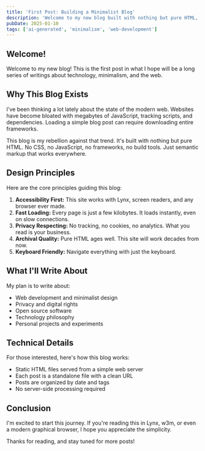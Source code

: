 ```yaml
---
title: 'First Post: Building a Minimalist Blog'
description: 'Welcome to my new blog built with nothing but pure HTML, focused on minimalism, accessibility, and the open web.'
pubDate: 2025-01-10
tags: ['ai-generated', 'minimalism', 'web-development']
---
```


## Welcome!

Welcome to my new blog! This is the first post in what I hope will be a long series of writings about technology, minimalism, and the web.

## Why This Blog Exists

I've been thinking a lot lately about the state of the modern web. Websites have become bloated with megabytes of JavaScript, tracking scripts, and dependencies. Loading a simple blog post can require downloading entire frameworks.

This blog is my rebellion against that trend. It's built with nothing but pure HTML. No CSS, no JavaScript, no frameworks, no build tools. Just semantic markup that works everywhere.

## Design Principles

Here are the core principles guiding this blog:

1. **Accessibility First:** This site works with Lynx, screen readers, and any browser ever made.
2. **Fast Loading:** Every page is just a few kilobytes. It loads instantly, even on slow connections.
3. **Privacy Respecting:** No tracking, no cookies, no analytics. What you read is your business.
4. **Archival Quality:** Pure HTML ages well. This site will work decades from now.
5. **Keyboard Friendly:** Navigate everything with just the keyboard.

## What I'll Write About

My plan is to write about:

- Web development and minimalist design
- Privacy and digital rights
- Open source software
- Technology philosophy
- Personal projects and experiments

## Technical Details

For those interested, here's how this blog works:

- Static HTML files served from a simple web server
- Each post is a standalone file with a clean URL
- Posts are organized by date and tags
- No server-side processing required

## Conclusion

I'm excited to start this journey. If you're reading this in Lynx, w3m, or even a modern graphical browser, I hope you appreciate the simplicity.

Thanks for reading, and stay tuned for more posts!
